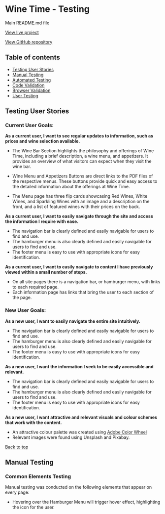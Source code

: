 # Wine Time - Testing
Main README.md file

[View live project](#)

[View GitHub repository](#)

## Table of contents
- [Testing User Stories](#testing-user-stories)
- [Manual Testing](#manual-testing)
- [Automated Testing](#automated-testing)
- [Code Validation](#code-validation)
- [Browser Validation](#browser-validation)
- [User Testing](#user-testing)

## Testing User Stories
### Current User Goals:
**As a current user, I want to see regular updates to information, such as prices and wine selection available.**
- The Wine Bar Section highlights the philosophy and offerings of Wine Time, including a brief description, a wine menu, and appetizers. It provides an overview of what visitors can expect when they visit the wine bar.

- Wine Menu and Appetizers Buttons are direct links to the PDF files of the respective menus. These buttons provide quick and easy access to the detailed information about the offerings at Wine Time.

- The Menu page has three flip cards showcasing Red Wines, White Wines, and Sparkling Wines with an image and a description on the front, and a list of featured wines with their prices on the back.

**As a current user, I want to easily navigate through the site and access the information I require with ease.**
- The navigation bar is clearly defined and easily navigable for users to find and use.
- The hamburger menu is also clearly defined and easily navigable for users to find and use.
- The footer menu is easy to use with appropriate icons for easy identification.

**As a current user, I want to easily navigate to content I have previously viewed within a small number of steps.**
- On all site pages there is a navigation bar, or hamburger menu, with links to each required page.
- Each information page has links that bring the user to each section of the page.

### New User Goals:
**As a new user, I want to easily navigate the entire site intuitively.**
- The navigation bar is clearly defined and easily navigable for users to find and use.
- The hamburger menu is also clearly defined and easily navigable for users to find and use.
- The footer menu is easy to use with appropriate icons for easy identification.

**As a new user, I want the information I seek to be easily accessible and relevant.**
- The navigation bar is clearly defined and easily navigable for users to find and use.
- The hamburger menu is also clearly defined and easily navigable for users to find and use.
- The footer menu is easy to use with appropriate icons for easy identification.

**As a new user, I want attractive and relevant visuals and colour schemes that work with the content.**
- An attractive colour palette was created using [Adobe Color Wheel](https://color.adobe.com/create/color-wheel)
- Relevant images were found using Unsplash and Pixabay.


[Back to top](#)

## Manual Testing
### Common Elements Testing
Manual testing was conducted on the following elements that appear on every page:

- Hovering over the Hamburger Menu will trigger hover effect, highlighting the icon for the user.

